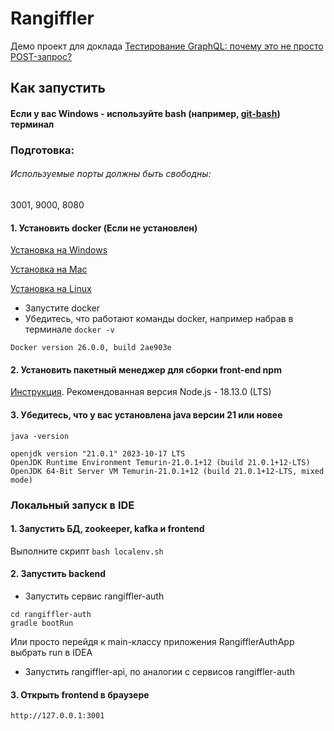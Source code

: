 # Rangiffler

Демо проект для доклада [Тестирование GraphQL: почему это не просто POST-запрос?](https://ecode.ozon.tech/talks/309020437e004e6fad2861a9f08e77f9/?referer=/schedule/topics/ )

## Как запустить
#### Если у вас Windows - используйте bash (например, [git-bash](https://www.geeksforgeeks.org/working-on-git-bash/)) терминал
### Подготовка:
###### Используемые порты должны быть свободны:
3001, 9000, 8080
#### 1. Установить docker (Если не установлен)
[Установка на Windows](https://docs.docker.com/desktop/install/windows-install/)

[Установка на Mac](https://docs.docker.com/desktop/install/mac-install/)

[Установка на Linux](https://docs.docker.com/desktop/install/linux-install/)

- Запустите docker
- Убедитесь, что работают команды docker, например набрав в терминале `docker -v`

```posh
Docker version 26.0.0, build 2ae903e
```
#### 2. Установить пакетный менеджер для сборки front-end npm
[Инструкция](https://docs.npmjs.com/downloading-and-installing-node-js-and-npm).
Рекомендованная версия Node.js - 18.13.0 (LTS)

#### 3. Убедитесь, что у вас установлена java версии 21 или новее
`java -version`

```posh
openjdk version "21.0.1" 2023-10-17 LTS
OpenJDK Runtime Environment Temurin-21.0.1+12 (build 21.0.1+12-LTS)
OpenJDK 64-Bit Server VM Temurin-21.0.1+12 (build 21.0.1+12-LTS, mixed mode)
```

### Локальный запуск в IDE

#### 1. Запустить БД, zookeeper, kafka и frontend
Выполните скрипт `bash localenv.sh`

#### 2. Запустить backend
- Запустить сервис rangiffler-auth

```posh
cd rangiffler-auth
gradle bootRun
```

Или просто перейдя к main-классу приложения RangifflerAuthApp выбрать run в IDEA 

- Запустить rangiffler-api, по аналогии с сервисов rangiffler-auth

#### 3. Открыть frontend в браузере
`http://127.0.0.1:3001`
